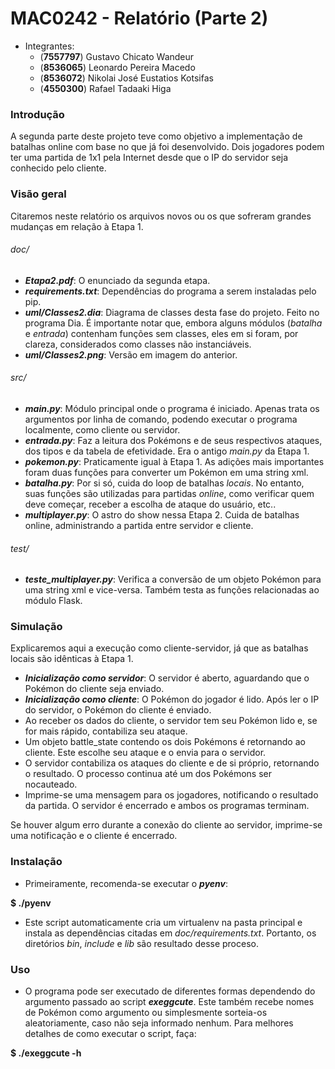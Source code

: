MAC0242 - Relatório (Parte 2)
=============================

  - Integrantes:
    - (**7557797**) Gustavo Chicato Wandeur
    - (**8536065**) Leonardo Pereira Macedo
    - (**8536072**) Nikolai José Eustatios Kotsifas
    - (**4550300**) Rafael Tadaaki Higa


### Introdução

  A segunda parte deste projeto teve como objetivo a implementação de batalhas online com base no que já foi desenvolvido. Dois jogadores podem ter uma partida de 1x1 pela Internet desde que o IP do servidor seja conhecido pelo cliente.

### Visão geral

  Citaremos neste relatório os arquivos novos ou os que sofreram grandes mudanças em relação à Etapa 1.

###### doc/

  - ***Etapa2.pdf***: O enunciado da segunda etapa.
  - ***requirements.txt***: Dependências do programa a serem instaladas pelo pip.
  - ***uml/Classes2.dia***: Diagrama de classes desta fase do projeto. Feito no programa Dia. É importante notar que, embora alguns módulos (*batalha* e *entrada*) contenham funções sem classes, eles em si foram, por clareza, considerados como classes não instanciáveis.
  - ***uml/Classes2.png***: Versão em imagem do anterior.

###### src/

  - ***main.py***: Módulo principal onde o programa é iniciado. Apenas trata os argumentos por linha de comando, podendo executar o programa localmente, como cliente ou servidor.
  - ***entrada.py***: Faz a leitura dos Pokémons e de seus respectivos ataques, dos tipos e da tabela de efetividade. Era o antigo *main.py* da Etapa 1.
  - ***pokemon.py***: Praticamente igual à Etapa 1. As adições mais importantes foram duas funções para converter um Pokémon em uma string xml.
  - ***batalha.py***: Por si só, cuida do loop de batalhas *locais*. No entanto, suas funções são utilizadas para partidas *online*, como verificar quem deve começar, receber a escolha de ataque do usuário, etc..
  - ***multiplayer.py***: O astro do show nessa Etapa 2. Cuida de batalhas online, administrando a partida entre servidor e cliente.

###### test/

  - ***teste_multiplayer.py***: Verifica a conversão de um objeto Pokémon para uma string xml e vice-versa. Também testa as funções relacionadas ao módulo Flask.


### Simulação

  Explicaremos aqui a execução como cliente-servidor, já que as batalhas locais são idênticas à Etapa 1.
  - ***Inicialização como servidor***: O servidor é aberto, aguardando que o Pokémon do cliente seja enviado.
  - ***Inicialização como cliente***: O Pokémon do jogador é lido. Após ler o IP do servidor, o Pokémon do cliente é enviado.
  - Ao receber os dados do cliente, o servidor tem seu Pokémon lido e, se for mais rápido, contabiliza seu ataque.
  - Um objeto battle_state contendo os dois Pokémons é retornando ao cliente. Este escolhe seu ataque e o envia para o servidor.
  - O servidor contabiliza os ataques do cliente e de si próprio, retornando o resultado. O processo continua até um dos Pokémons ser nocauteado.
  - Imprime-se uma mensagem para os jogadores, notificando o resultado da partida. O servidor é encerrado e ambos os programas terminam.

  Se houver algum erro durante a conexão do cliente ao servidor, imprime-se uma notificação e o cliente é encerrado.

### Instalação

  - Primeiramente, recomenda-se executar o ***pyenv***:

  **$ ./pyenv**

  - Este script automaticamente cria um virtualenv na pasta principal e instala as dependências citadas em *doc/requirements.txt*. Portanto, os diretórios *bin*, *include* e *lib* são resultado desse proceso.

### Uso

  - O programa pode ser executado de diferentes formas dependendo do argumento passado ao script ***exeggcute***. Este também recebe nomes de Pokémon como argumento ou simplesmente sorteia-os aleatoriamente, caso não seja informado nenhum. Para melhores detalhes de como executar o script, faça:

  **$ ./exeggcute -h**
